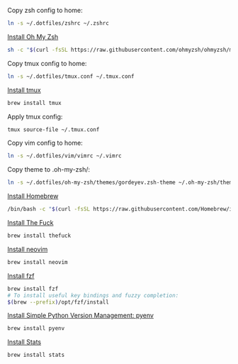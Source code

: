 Copy zsh config to home:
```bash
ln -s ~/.dotfiles/zshrc ~/.zshrc
```
[Install Oh My Zsh](https://github.com/ohmyzsh/ohmyzsh)
```bash
sh -c "$(curl -fsSL https://raw.githubusercontent.com/ohmyzsh/ohmyzsh/master/tools/install.sh)"
```
Copy tmux config to home:
```bash
ln -s ~/.dotfiles/tmux.conf ~/.tmux.conf
```
[Install tmux](https://github.com/tmux/tmux)
```bash
brew install tmux
```
Apply tmux config:
```bash
tmux source-file ~/.tmux.conf
```
Copy vim config to home:
```bash
ln -s ~/.dotfiles/vim/vimrc ~/.vimrc
```
Copy theme to .oh-my-zsh/:
```bash
ln -s ~/.dotfiles/oh-my-zsh/themes/gordeyev.zsh-theme ~/.oh-my-zsh/themes
```
[Install Homebrew](https://brew.sh)
```bash
/bin/bash -c "$(curl -fsSL https://raw.githubusercontent.com/Homebrew/install/HEAD/install.sh)"
```
[Install The Fuck](https://github.com/nvbn/thefuck)
```bash
brew install thefuck
```
[Install neovim](https://github.com/neovim/neovim)
```bash
brew install neovim
```
[Install fzf](https://github.com/junegunn/fzf)
```bash
brew install fzf
# To install useful key bindings and fuzzy completion:
$(brew --prefix)/opt/fzf/install
```
[Install Simple Python Version Management: pyenv](https://github.com/pyenv/pyenv)
```bash
brew install pyenv
```
[Install Stats](https://github.com/exelban/stats)
```bash
brew install stats
```